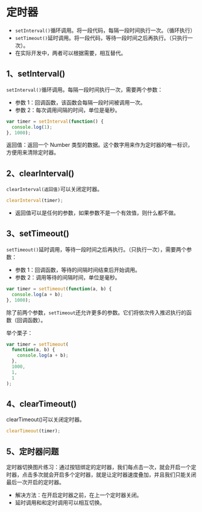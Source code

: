 # 定时器

- `setInterval()`循环调用。将一段代码，每隔一段时间执行一次。（循环执行）
- `setTimeout()`延时调用。将一段代码，等待一段时间之后再执行。（只执行一次）。
- 在实际开发中，两者可以根据需要，相互替代。

## 1、setInterval()

`setInterval()`循环调用。每隔一段时间执行一次，需要两个参数：

- 参数 1：回调函数，该函数会每隔一段时间被调用一次。
- 参数 2：每次调用间隔的时间，单位是毫秒。

```js
var timer = setInterval(function() {
  console.log(1);
}, 1000);
```

返回值：返回一个 Number 类型的数据。这个数字用来作为定时器的唯一标识，方便用来清除定时器。

## 2、clearInterval()

`clearInterval(返回值)`可以关闭定时器。

```js
clearInterval(timer);
```

- 返回值可以是任何的参数，如果参数不是一个有效值，则什么都不做。

## 3、setTimeout()

`setTimeout()`延时调用，等待一段时间之后再执行。（只执行一次），需要两个参数：

- 参数 1：回调函数，等待的间隔时间结束后开始调用。
- 参数 2：调用等待的间隔时间，单位是毫秒。

```js
var timer = setTimeout(function(a, b) {
  console.log(a + b);
}, 1000);
```

除了前两个参数，`setTimeout`还允许更多的参数。它们将依次传入推迟执行的函数（回调函数）。

举个栗子：

```js
var timer = setTimeout(
  function(a, b) {
    console.log(a + b);
  },
  1000,
  1,
  1
);
```

## 4、clearTimeout()

clearTimeout()可以关闭定时器。

```js
clearTimeout(timer);
```

## 5、定时器问题

定时器切换图片练习：通过按钮绑定的定时器，我们每点击一次，就会开启一个定时器，点击多次就会开启多个定时器，就是让定时器速度叠加，并且我们只能关闭最后一次开启的定时器。

- 解决方法：在开启定时器之前，在上一个定时器关闭。
- 延时调用和和定时调用可以相互切换。
